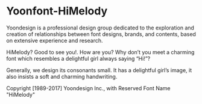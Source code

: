 # Yoonfont-HiMelody
Yoondesign is a professional design group dedicated to the exploration and creation of relationships between font designs, brands, and contents, based on extensive experience and research.


HiMelody? Good to see you!. How are you? Why don’t you
meet a charming font which resembles a delightful girl always saying “Hi!”? 

Generally, we design its consonants small. It
has a delightful girl’s image, it also insists a soft and charming handwriting.

Copyright [1989-2017] Yoondesign Inc., with Reserved
Font Name "HiMelody"

